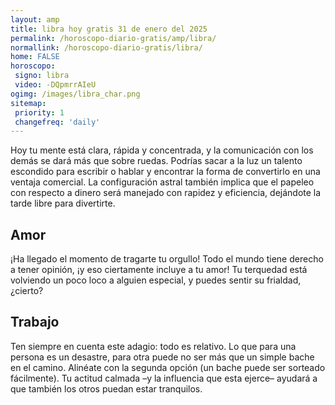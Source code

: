 ```yaml
---
layout: amp
title: libra hoy gratis 31 de enero del 2025 
permalink: /horoscopo-diario-gratis/amp/libra/
normallink: /horoscopo-diario-gratis/libra/
home: FALSE
horoscopo:
 signo: libra
 video: -DQpmrrAIeU
ogimg: /images/libra_char.png
sitemap:
 priority: 1
 changefreq: 'daily'
---
```



Hoy tu mente está clara, rápida y concentrada, y la comunicación con los demás se dará más que sobre ruedas. Podrías sacar a la luz un talento escondido para escribir o hablar y encontrar la forma de convertirlo en una ventaja comercial. La configuración astral también implica que el papeleo con respecto a dinero será manejado con rapidez y eficiencia, dejándote la tarde libre para divertirte.

## Amor

¡Ha llegado el momento de tragarte tu orgullo! Todo el mundo tiene derecho a tener opinión, ¡y eso ciertamente incluye a tu amor! Tu terquedad está volviendo un poco loco a alguien especial, y puedes sentir su frialdad, ¿cierto?

## Trabajo

Ten siempre en cuenta este adagio: todo es relativo. Lo que para una persona es un desastre, para otra puede no ser más que un simple bache en el camino. Alinéate con la segunda opción (un bache puede ser sorteado fácilmente). Tu actitud calmada –y la influencia que esta ejerce– ayudará a que también los otros puedan estar tranquilos.
